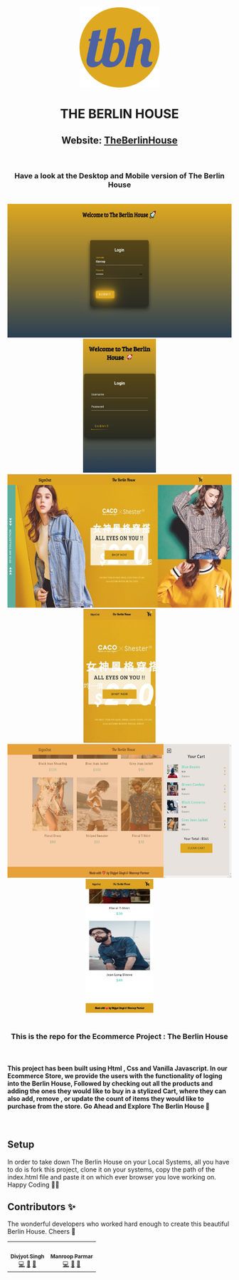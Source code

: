 <div align = "center">
<img src="./images/apple-touch-icon.png">

# THE BERLIN HOUSE

## Website: [TheBerlinHouse](https://divjyotsingh.github.io/TheBerlinHouse/index.html)
<br>

### Have a look at the Desktop and Mobile version of The Berlin House 
<br>

<img height=300px width=520px src="./images/ss-login3.jpg">
<img height=300px src="./images/mob-log.jpeg">

<img height=300px width=520px src="./images/ss-home.jpg">
<img height=300px src="./images/mob-home.jpeg">

<img height=300px width=520px src="./images/ss-home3.jpg">
<img height=300px src="./images/mob-footer.jpeg">
</div>
<br>
<div align="center">

### This is the repo for the Ecommerce Project : The Berlin House 
</div>
<br>

 #### This project has been built using Html , Css and Vanilla Javascript. In our Ecommerce Store, we provide the users with the functionality of loging into the Berlin House, Followed by checking out all the products and adding the ones they would like to buy in a stylized Cart, where they can also add, remove , or update the count of items they would like to purchase from the store. Go Ahead and Explore The Berlin House 🍺
 <br>

 ## Setup
In order to take down The Berlin House on your Local Systems, all you have to do is fork this project, clone it on your systems, copy the path of the index.html file and paste it on which ever browser you love working on. <br>Happy Coding 🚀🚀

## Contributors ✨

The wonderful developers who worked hard enough to create this beautiful Berlin House. Cheers 🍺

<table>
  <tr>
    <td align="center"><a href="https://www.linkedin.com/in/divjyot-singh-517793195/"><img src="https://avatars1.githubusercontent.com/u/56316275?v=4" width="100px;" alt=""/><br /><sub><b>Divjyot Singh</b></sub></a><br /><a href="https://github.com/developer-student-club-thapar/officialWebsite/commits?author=DivjyotSingh" title="Code">💻</a> <a href="#design-DivjyotSingh" title="Design">🎨</a>
    <a href="#maintenance-DivjyotSingh" title="Maintenance">🚧</a></td>
    <td align="center"><a href="https://www.linkedin.com/in/manroop-parmar/"><img src="https://avatars1.githubusercontent.com/u/65765070?v=4" width="100px;" alt=""/><br /><sub><b>Manroop Parmar</b></sub></a><br /><a href="https://github.com/developer-student-club-thapar/officialWebsite/commits?author=bughunter9" title="Code">💻</a> <a href="#design-bughunter9" title="Design">🎨</a> <a href="#maintenance-bughunter9" title="Maintenance">🚧</a></td>

  </tr>
</table>
